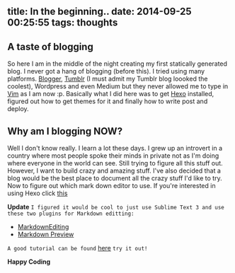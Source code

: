 title: In the beginning..
date: 2014-09-25 00:25:55
tags: thoughts
---

A taste of blogging
-------------------

So here I am in the middle of the night creating my first statically generated blog. I never got a hang of blogging (before this). I tried using many platforms. [Blogger](http://jackof1trade.blogspot.com/), [Tumblr](http://w-r-x.tumblr.com/) (I must admit my Tumblr blog loooked the coolest), Wordpress and even Medium but they never allowed me to type in [Vim](http://vim-adventures.com/) as I am now :p. Basically what I did here was to get [Hexo](http://hexo.io/) installed, figured out how to get themes for it and finally how to write post and deploy.


Why am I blogging NOW?
----------------------

Well I don't know really. I learn a lot these days. I grew up an introvert in a country where most people spoke their minds in private not as I'm doing where everyone in the world can see. Still trying to figure all this stuff out. However, I want to build crazy and amazing stuff. I've also decided that a blog would be the best place to document all the crazy stuff I'd like to try. Now to figure out which mark down editor to use. If you're interested in using Hexo click [this](http://tomsik.cz/2014/06/21/getting-started-with-hexo/)

__Update__
`I figured it would be cool to just use Sublime Text 3 and use these two plugins for Markdown editting:`

* [MarkdownEditing](https://sublime.wbond.net/packages/MarkdownEditing)
* [Markdown Preview](https://sublime.wbond.net/packages/Markdown%20Preview)

`A good tutorial can be found` [here](http://plaintext-productivity.net/2-04-how-to-set-up-sublime-text-for-markdown-editing.html) `try it out!`

__Happy Coding__

